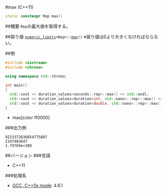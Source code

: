 #max (C++11)
```cpp
static constexpr Rep max()
```

##概要
`Rep`の最大値を取得する。


##戻り値
[`numeric_limits`](/reference/limits/numeric_limits.md)`<Rep>::`[`max`](/reference/limits/numeric_limits/max.md)`()`
※戻り値は0より大きくなければならない。


##例
```cpp
#include <iostream>
#include <chrono>

using namespace std::chrono;

int main()
{
  std::cout << duration_values<seconds::rep>::max() << std::endl;
  std::cout << duration_values<duration<int, std::nano>::rep>::max() << std::endl;
  std::cout << duration_values<duration<double, std::nano>::rep>::max() << std::endl;
}
```
* max[color ff0000]


###出力例
```
9223372036854775807
2147483647
1.79769e+308
```


##バージョン
###言語
- C++11

###処理系
- [GCC, C++0x mode](/implementation#gcc.md): 4.6.1


